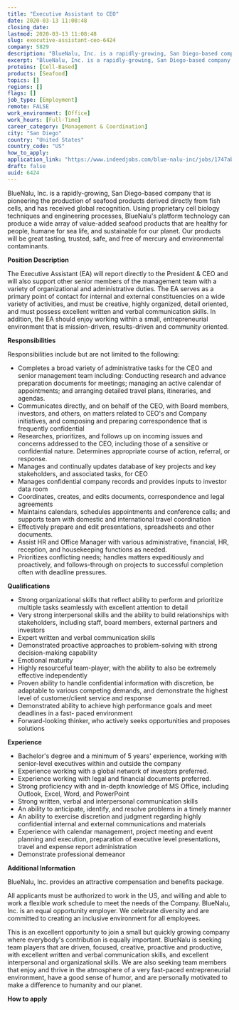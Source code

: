 ```yaml
---
title: "Executive Assistant to CEO"
date: 2020-03-13 11:08:48
closing_date: 
lastmod: 2020-03-13 11:08:48
slug: executive-assistant-ceo-6424
company: 5829
description: "BlueNalu, Inc. is a rapidly-growing, San Diego-based company that is pioneering the production of seafood products derived directly from fish cells, and has received global recognition. Using proprietary cell biology techniques and engineering processes, BlueNalu’s platform technology can produce a wide array of value-added seafood products that are healthy for people, humane for sea life, and sustainable for our planet. Our products will be great tasting, trusted, safe, and free of mercury and environmental contaminants.Position Description"
excerpt: "BlueNalu, Inc. is a rapidly-growing, San Diego-based company that is pioneering the production of seafood products derived directly from fish cells, and has received global recognition. Using proprietary cell biology techniques and engineering processes, BlueNalu’s platform technology can produce a wide array of value-added seafood products that are healthy for people, humane for sea life, and sustainable for our planet. Our products will be great tasting, trusted, safe, and free of mercury and environmental contaminants.Position Description"
proteins: [Cell-Based]
products: [Seafood]
topics: []
regions: []
flags: []
job_type: [Employment]
remote: FALSE
work_environment: [Office]
work_hours: [Full-Time]
career_category: [Management & Coordination]
city: "San Diego"
country: "United States"
country_code: "US"
how_to_apply: 
application_link: "https://www.indeedjobs.com/blue-nalu-inc/jobs/1747ab2b1a65b772e8f3"
draft: false
uuid: 6424
---
```

BlueNalu, Inc. is a rapidly-growing, San Diego-based company that is
pioneering the production of seafood products derived directly from fish
cells, and has received global recognition. Using proprietary cell
biology techniques and engineering processes, BlueNalu's platform
technology can produce a wide array of value-added seafood products that
are healthy for people, humane for sea life, and sustainable for our
planet. Our products will be great tasting, trusted, safe, and free of
mercury and environmental contaminants.

**Position Description**

The Executive Assistant (EA) will report directly to the President & CEO
and will also support other senior members of the management team with a
variety of organizational and administrative duties. The EA serves as a
primary point of contact for internal and external constituencies on a
wide variety of activities, and must be creative, highly organized,
detail oriented, and must possess excellent written and verbal
communication skills. In addition, the EA should enjoy working within a
small, entrepreneurial environment that is mission-driven,
results-driven and community oriented.

**Responsibilities**

Responsibilities include but are not limited to the following:

-   Completes a broad variety of administrative tasks for the CEO and
    senior management team including: Conducting research and advance
    preparation documents for meetings; managing an active calendar of
    appointments; and arranging detailed travel plans, itineraries, and
    agendas.
-   Communicates directly, and on behalf of the CEO, with Board members,
    investors, and others, on matters related to CEO\'s and Company
    initiatives, and composing and preparing correspondence that is
    frequently confidential
-   Researches, prioritizes, and follows up on incoming issues and
    concerns addressed to the CEO, including those of a sensitive or
    confidential nature. Determines appropriate course of action,
    referral, or response.
-   Manages and continually updates database of key projects and key
    stakeholders, and associated tasks, for CEO
-   Manages confidential company records and provides inputs to investor
    data room
-   Coordinates, creates, and edits documents, correspondence and legal
    agreements
-   Maintains calendars, schedules appointments and conference calls;
    and supports team with domestic and international travel
    coordination
-   Effectively prepare and edit presentations, spreadsheets and other
    documents.
-   Assist HR and Office Manager with various administrative, financial,
    HR, reception, and housekeeping functions as needed.
-   Prioritizes conflicting needs; handles matters expeditiously and
    proactively, and follows-through on projects to successful
    completion often with deadline pressures.

**Qualifications**

-   Strong organizational skills that reflect ability to perform and
    prioritize multiple tasks seamlessly with excellent attention to
    detail
-   Very strong interpersonal skills and the ability to build
    relationships with stakeholders, including staff, board members,
    external partners and investors
-   Expert written and verbal communication skills
-   Demonstrated proactive approaches to problem-solving with strong
    decision-making capability
-   Emotional maturity
-   Highly resourceful team-player, with the ability to also be
    extremely effective independently
-   Proven ability to handle confidential information with discretion,
    be adaptable to various competing demands, and demonstrate the
    highest level of customer/client service and response
-   Demonstrated ability to achieve high performance goals and meet
    deadlines in a fast- paced environment
-   Forward-looking thinker, who actively seeks opportunities and
    proposes solutions

**Experience**

-   Bachelor's degree and a minimum of 5 years' experience, working with
    senior-level executives within and outside the company
-   Experience working with a global network of investors preferred.
-   Experience working with legal and financial documents preferred.
-   Strong proficiency with and in-depth knowledge of MS Office,
    including Outlook, Excel, Word, and PowerPoint
-   Strong written, verbal and interpersonal communication skills
-   An ability to anticipate, identify, and resolve problems in a timely
    manner
-   An ability to exercise discretion and judgment regarding highly
    confidential internal and external communications and materials
-   Experience with calendar management, project meeting and event
    planning and execution, preparation of executive level
    presentations, travel and expense report administration
-   Demonstrate professional demeanor

**Additional Information**

BlueNalu, Inc. provides an attractive compensation and benefits package.

All applicants must be authorized to work in the US, and willing and
able to work a flexible work schedule to meet the needs of the Company.
BlueNalu, Inc. is an equal opportunity employer. We celebrate diversity
and are committed to creating an inclusive environment for all
employees.

This is an excellent opportunity to join a small but quickly growing
company where everybody's contribution is equally important. BlueNalu is
seeking team players that are driven, focused, creative, proactive and
productive, with excellent written and verbal communication skills, and
excellent interpersonal and organizational skills. We are also seeking
team members that enjoy and thrive in the atmosphere of a very
fast-paced entrepreneurial environment, have a good sense of humor, and
are personally motivated to make a difference to humanity and our
planet.


**How to apply**



